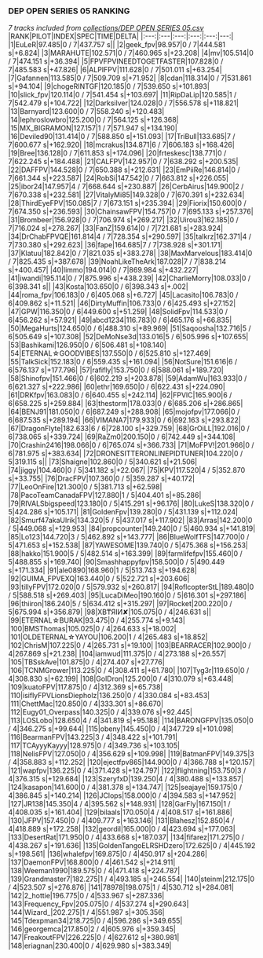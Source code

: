 ### DEP OPEN SERIES 05 RANKING
*7 tracks included from [collections/DEP OPEN SERIES 05.csv](/collections/DEP%20OPEN%20SERIES%2005.csv)*
|RANK|PILOT|INDEX|SPEC|TIME|DELTA|
|:---:|:---|:---:|:---:|:---:|---:|
|1|EuLeR|97.485|0 / 7|437.757 s||
|2|geek_fpv|98.957|0 / 7|444.581 s|+6.824|
|3|MARAHUTE|102.571|0 / 7|460.965 s|+23.208|
|4|mv|105.514|0 / 7|474.151 s|+36.394|
|5|FPVFPVINEEDTOGETFASTER|107.828|0 / 7|485.583 s|+47.826|
|6|ALPIFPV|111.628|0 / 7|501.011 s|+63.254|
|7|Gafannen|113.585|0 / 7|509.709 s|+71.952|
|8|cdan|118.314|0 / 7|531.861 s|+94.104|
|9|chogeRINTGF|120.185|0 / 7|539.650 s|+101.893|
|10|slick_fpv|120.114|0 / 7|541.454 s|+103.697|
|11|RipDaLip|120.585|1 / 7|542.479 s|+104.722|
|12|Darksilver|124.028|0 / 7|556.578 s|+118.821|
|13|Barnyard|123.600|0 / 7|558.240 s|+120.483|
|14|lephroslowbro|125.200|0 / 7|564.125 s|+126.368|
|15|MX_BIGRAMON|127.157|1 / 7|571.947 s|+134.190|
|16|Deviled90|131.414|0 / 7|588.850 s|+151.093|
|17|TriBull|133.685|7 / 7|600.677 s|+162.920|
|18|mcrakus|134.871|6 / 7|606.183 s|+168.426|
|19|Bree|136.128|0 / 7|611.853 s|+174.096|
|20|frteskesc|138.771|0 / 7|622.245 s|+184.488|
|21|CALFPV|142.957|0 / 7|638.292 s|+200.535|
|22|DAFFPV|144.528|0 / 7|650.388 s|+212.631|
|23|EmPiiRe|146.814|0 / 7|661.344 s|+223.587|
|24|RobSi|147.542|0 / 7|663.812 s|+226.055|
|25|ibor24|147.957|4 / 7|668.644 s|+230.887|
|26|CerbAirus|149.900|2 / 7|670.338 s|+232.581|
|27|VitalyMi85|149.328|0 / 7|670.391 s|+232.634|
|28|ThirdEyeFPV|150.085|7 / 7|673.151 s|+235.394|
|29|Fiorix|150.600|0 / 7|674.350 s|+236.593|
|30|ChainsawFPV|154.757|0 / 7|695.133 s|+257.376|
|31|Brombeer|156.928|0 / 7|706.974 s|+269.217|
|32|Uirou3|162.185|0 / 7|716.024 s|+278.267|
|33|FanZ|159.614|0 / 7|721.681 s|+283.924|
|34|DrChabFPVQE|161.814|4 / 7|728.354 s|+290.597|
|35|talkrz|162.371|4 / 7|730.380 s|+292.623|
|36|fape|164.685|7 / 7|738.928 s|+301.171|
|37|Klatuu|182.842|0 / 7|821.035 s|+383.278|
|38|MaxMarvelous|183.414|0 / 7|825.435 s|+387.678|
|39|NoahLikeTheArk|187.028|7 / 7|838.214 s|+400.457|
|40|limmo|194.014|0 / 7|869.984 s|+432.227|
|41|iwandi|195.114|0 / 7|875.996 s|+438.239|
|42|CharlieMorry|108.033|0 / 6|398.341 s||
|43|Kosta|103.650|0 / 6|398.343 s|+.002|
|44|roma_fpv|106.183|0 / 6|405.068 s|+6.727|
|45|Lacasito|106.783|0 / 6|409.862 s|+11.521|
|46|DirtyMuffin|106.733|0 / 6|425.493 s|+27.152|
|47|GPW|116.350|0 / 6|449.600 s|+51.259|
|48|SolidFpv|114.533|0 / 6|456.262 s|+57.921|
|49|abcd1234|116.783|0 / 6|465.176 s|+66.835|
|50|MegaHurts|124.650|0 / 6|488.310 s|+89.969|
|51|Saqoosha|132.716|5 / 6|505.649 s|+107.308|
|52|DeMoNse3d|133.016|5 / 6|505.996 s|+107.655|
|53|Bashikami|126.950|0 / 6|506.481 s|+108.140|
|54|ETERNAL☆GOODVIBES|137.550|0 / 6|525.810 s|+127.469|
|55|TalkSick|152.183|0 / 6|559.435 s|+161.094|
|56|NotSure|151.616|6 / 6|576.137 s|+177.796|
|57|rafifly|153.750|0 / 6|588.061 s|+189.720|
|58|Shinofpv|151.466|0 / 6|602.219 s|+203.878|
|59|AdamWu|163.933|0 / 6|621.327 s|+222.986|
|60|ethr|169.650|0 / 6|622.431 s|+224.090|
|61|DRKfpv|163.083|0 / 6|640.455 s|+242.114|
|62|FPVlC|165.900|6 / 6|658.225 s|+259.884|
|63|thestorm|178.033|0 / 6|685.206 s|+286.865|
|64|BENJ91|181.050|0 / 6|687.249 s|+288.908|
|65|mojofpv|177.066|0 / 6|687.535 s|+289.194|
|66|VIMANA7|179.933|0 / 6|692.163 s|+293.822|
|67|DragonFlyte|182.633|6 / 6|728.100 s|+329.759|
|68|GrOiLL|192.016|0 / 6|738.065 s|+339.724|
|69|RaZm0|200.150|0 / 6|742.449 s|+344.108|
|70|Crashin2416|198.066|0 / 6|765.074 s|+366.733|
|71|MoFPV!|201.966|0 / 6|781.975 s|+383.634|
|72|DRONESITTERONLINEPIDTUNER|104.220|0 / 5|319.115 s||
|73|Shaigne|102.860|0 / 5|340.621 s|+21.506|
|74|jiggy|104.460|0 / 5|341.182 s|+22.067|
|75|KPV|117.520|4 / 5|352.870 s|+33.755|
|76|DracFPV|107.360|0 / 5|359.287 s|+40.172|
|77|LeoOnFire|121.300|0 / 5|381.713 s|+62.598|
|78|PacoTeamCanadaFPV|127.880|1 / 5|404.401 s|+85.286|
|79|RIVALSbigspeed|123.180|0 / 5|415.291 s|+96.176|
|80|LukeS|138.320|0 / 5|424.286 s|+105.171|
|81|GoldenFpv|139.280|0 / 5|431.139 s|+112.024|
|82|Smurf47akaUlrik|134.320|5 / 5|437.017 s|+117.902|
|83|Arras|142.200|0 / 5|449.068 s|+129.953|
|84|propcounter|149.240|0 / 5|460.934 s|+141.819|
|85|Lo123|144.720|3 / 5|462.892 s|+143.777|
|86|BlueWolfTFS|147.700|0 / 5|471.653 s|+152.538|
|87|YAWESOME|139.740|0 / 5|475.368 s|+156.253|
|88|hakko|151.900|5 / 5|482.514 s|+163.399|
|89|farmlifefpv|155.460|0 / 5|488.855 s|+169.740|
|90|Smashhappyfpv|158.500|0 / 5|490.449 s|+171.334|
|91|ale0890|168.960|1 / 5|513.743 s|+194.628|
|92|GUIMA_FPVEXQ|163.440|0 / 5|522.721 s|+203.606|
|93|tillyFPV|172.020|0 / 5|579.932 s|+260.817|
|94|RoflcopterStL|189.480|0 / 5|588.518 s|+269.403|
|95|LucaDiMeo|190.160|0 / 5|616.301 s|+297.186|
|96|thiiron|186.240|5 / 5|634.412 s|+315.297|
|97|Rocket|200.220|0 / 5|675.994 s|+356.879|
|98|XB₸ЯIИ✘|105.075|0 / 4|246.631 s||
|99|ETERNAL☆BURAK|93.475|0 / 4|255.774 s|+9.143|
|100|BMSThomas|105.025|0 / 4|264.633 s|+18.002|
|101|OLDETERNAL☆YAYOU|106.200|1 / 4|265.483 s|+18.852|
|102|ChrisM|107.225|0 / 4|265.731 s|+19.100|
|103|BEARRACER|102.900|0 / 4|267.869 s|+21.238|
|104|iamwud|111.375|0 / 4|273.188 s|+26.557|
|105|TBSskAve|101.875|0 / 4|274.407 s|+27.776|
|106|TCNMGrower|113.225|0 / 4|308.411 s|+61.780|
|107|Tyg3r|119.650|0 / 4|308.830 s|+62.199|
|108|GolDron|125.200|0 / 4|310.079 s|+63.448|
|109|kuatoFPV|117.875|0 / 4|312.369 s|+65.738|
|110|isiflyFPVLionsDiepholz|136.250|0 / 4|330.084 s|+83.453|
|111|ChettMac|120.850|0 / 4|333.301 s|+86.670|
|112|Eugy01_Overpass|140.325|0 / 4|339.076 s|+92.445|
|113|LOSLobo|128.650|4 / 4|341.819 s|+95.188|
|114|BARONGFPV|135.050|0 / 4|346.275 s|+99.644|
|115|obeny|145.450|0 / 4|347.729 s|+101.098|
|116|BearmanFPV|143.225|3 / 4|348.422 s|+101.791|
|117|TCAyyyKayyy|128.975|0 / 4|349.736 s|+103.105|
|118|NelisFPV|127.050|0 / 4|356.629 s|+109.998|
|119|BatmanFPV|149.375|3 / 4|358.883 s|+112.252|
|120|ejectfpv865|144.900|0 / 4|366.788 s|+120.157|
|121|wapfpv|136.225|0 / 4|371.428 s|+124.797|
|122|flightning|153.750|3 / 4|376.315 s|+129.684|
|123|SzeryfxD|139.250|4 / 4|380.488 s|+133.857|
|124|kasapon|141.600|0 / 4|381.378 s|+134.747|
|125|seajaye|159.175|0 / 4|386.845 s|+140.214|
|126|JClops|158.000|0 / 4|394.583 s|+147.952|
|127|JR138|145.350|4 / 4|395.562 s|+148.931|
|128|GarFly|167.150|1 / 4|408.035 s|+161.404|
|129|bilaals|170.050|4 / 4|408.517 s|+161.886|
|130|JFPV|157.450|0 / 4|409.777 s|+163.146|
|131|Blahesz|152.850|4 / 4|418.889 s|+172.258|
|132|geordil|165.000|0 / 4|423.694 s|+177.063|
|133|DesertRat|171.950|0 / 4|433.668 s|+187.037|
|134|fifarez|171.275|0 / 4|438.267 s|+191.636|
|135|GoldenTangoELRSHDzero|172.625|0 / 4|445.192 s|+198.561|
|136|whalefpv|169.875|0 / 4|450.917 s|+204.286|
|137|DaemonFPV|168.800|0 / 4|461.542 s|+214.911|
|138|Weeman1990|189.575|0 / 4|471.418 s|+224.787|
|139|Grandmaster7|182.275|1 / 4|493.185 s|+246.554|
|140|steinm|212.175|0 / 4|523.507 s|+276.876|
|141|78978|198.075|1 / 4|530.712 s|+284.081|
|142|2_hottie|196.775|0 / 4|533.967 s|+287.336|
|143|Frequency_Fpv|205.075|0 / 4|537.274 s|+290.643|
|144|Wizard_|202.275|1 / 4|551.987 s|+305.356|
|145|Tdexpman34|218.725|0 / 4|596.286 s|+349.655|
|146|georgemca|217.850|2 / 4|605.976 s|+359.345|
|147|FreakoutFPV|226.225|0 / 4|627.612 s|+380.981|
|148|eriagnan|230.400|0 / 4|629.980 s|+383.349|
